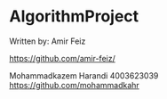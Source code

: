 # AlgorithmProject

Written by:
Amir Feiz

https://github.com/amir-feiz/

Mohammadkazem Harandi
4003623039
https://github.com/mohammadkahr